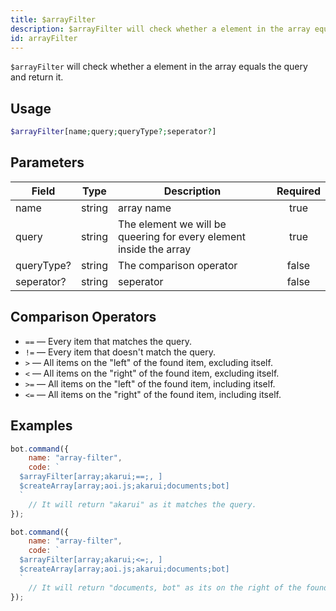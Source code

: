 ```yaml
---
title: $arrayFilter
description: $arrayFilter will check whether a element in the array equals the query and return it.
id: arrayFilter
---
```


`$arrayFilter` will check whether a element in the array equals the query and return it.

## Usage

```php
$arrayFilter[name;query;queryType?;seperator?]
```

## Parameters

| Field     | Type     | Description                                                        | Required |
|-----------|----------|--------------------------------------------------------------------|:--------:|
| name      | string   | array name                                                          |   true   |
| query     | string  | The element we will be queering for every element inside the array |   true   |
| queryType? | string | The comparison operator                                            |  false   |
| seperator? | string | seperator                                            |  false   |

## Comparison Operators

* `==` — Every item that matches the query.
* `!=` — Every item that doesn't match the query.
* `>`  — All items on the "left" of the found item, excluding itself.
* `<`  — All items on the "right" of the found item, excluding itself.
* `>=` — All items on the "left" of the found item, including itself.
* `<=` — All items on the "right" of the found item, including itself.

## Examples

```javascript
bot.command({
    name: "array-filter",
    code: `
  $arrayFilter[array;akarui;==;, ]
  $createArray[array;aoi.js;akarui;documents;bot]
  `
    // It will return "akarui" as it matches the query.
});
```

```javascript
bot.command({
    name: "array-filter",
    code: `
  $arrayFilter[array;akarui;<=;, ]
  $createArray[array;aoi.js;akarui;documents;bot]
  `
    // It will return "documents, bot" as its on the right of the found item.
});
```